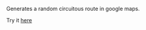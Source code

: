 Generates a random circuitous route in google maps.

Try it [here](https://dl.dropboxusercontent.com/u/39966054/circuitGenerator.html)